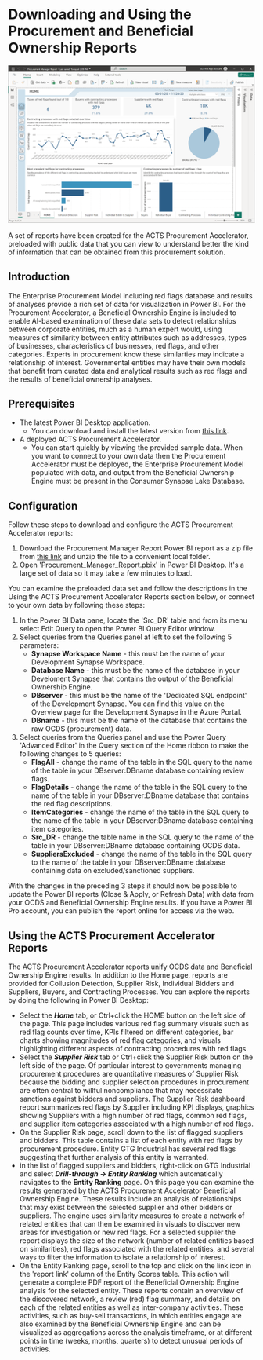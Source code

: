# Downloading and Using the Procurement and Beneficial Ownership Reports

![Pcocurement Manager Report](./Images/ProcurementManagerReport.png)

A set of reports have been created for the ACTS Procurement Accelerator, preloaded with public data that you can view to understand better the kind of information that can be obtained from this procurement solution.

## Introduction

The Enterprise Procurement Model including  red flags database and results of analyses provide a rich set of data for visualization in Power BI. For the Procurement Accelerator, a Beneficial Ownership Engine is included to enable AI-based examination of these data sets to detect relationships between corporate entities, much as a human expert would, using measures of similarity between entity attributes such as addresses, types of businesses, characteristics of businesses, red flags, and other categories. Experts in procurement know these similarties may indicate a relationship of interest. Governmental entities may have their own models that benefit from curated data and analytical results such as red flags and the results of beneficial ownership analyses.

## Prerequisites

- The latest Power BI Desktop application.
  - You can download and install the latest version from [this link](https://powerbi.microsoft.com/en-us/desktop/?WT.mc_id=Blog_Desktop_Update).
- A deployed ACTS Procurement Accelerator.
  - You can start quickly by viewing the provided sample data. When you want to connect to your own data then the Procurement Accelerator must be deployed, the Enterprise Procurement Model populated with data, and output from the Beneficial Ownership Engine must be present in the Consumer Synapse Lake Database.

## Configuration

Follow these steps to download and configure the ACTS Procurement Accelerator reports:

1. Download the Procurement Manager Report Power BI report as a zip file from [this link](https://crexlite.hmx.ai/Procurement_Manager_Report.zip) and unzip the file to a convenient local folder.
2. Open 'Procurement_Manager_Report.pbix' in Power BI Desktop. It's a large set of data so it may take a few minutes to load.

You can examine the preloaded data set and follow the descriptions in the Using the ACTS Procurement Accelerator Reports section below, or connect to your own data by following these steps:

1. In the Power BI Data pane, locate the 'Src_DR' table and from its menu select Edit Query to open the Power BI Query Editor window.
2. Select queries from the Queries panel at left to set the following 5 parameters:
    - **Synapse Workspace Name** - this must be the name of your Development Synapse Workspace.
    - **Database Name** - this must be the name of the database in your Develoment Synapse that contains the output of the Beneficial Ownership Engine.
    - **DBserver** - this must be the name of the 'Dedicated SQL endpoint' of the Development Synapse. You can find this value on the Overview page for the Development Synapse in the Azure Portal.
    - **DBname** - this must be the name of the database that contains the raw OCDS (procurement) data.
3. Select queries from the Queries panel and use the Power Query 'Advanced Editor' in the Query section of the Home ribbon to make the following changes to 5 queries:
    - **FlagAll** - change the name of the table in the SQL query to the name of the table in your DBserver:DBname database containing review flags.
    - **FlagDetails** - change the name of the table in the SQL query to the name of the table in your DBserver:DBname database that contains the red flag descriptions.
    - **ItemCategories** - change the name of the table in the SQL query to the name of the table in your DBserver:DBname database containing item categories.
    - **Src_DR** - change the table name in the SQL query to the name of the table in your DBserver:DBname database containing OCDS data.
    - **SuppliersExcluded** - change the name of the table in the SQL query to the name of the table in your DBserver:DBname database containing data on excluded/sanctioned suppliers.

With the changes in the preceding 3 steps it should now be possible to update the Power BI reports (Close & Apply, or Refresh Data) with data from your OCDS and Beneficial Ownership Engine results. If you have a Power BI Pro account, you can publish the report online for access via the web.

## Using the ACTS Procurement Accelerator Reports

The ACTS Procurement Accelerator reports unify OCDS data and Beneficial Ownership Engine results. In addition to the Home page, reports are provided for Collusion Detection, Supplier Risk, Individual Bidders and Suppliers, Buyers, and Contracting Processes. You can explore the reports by doing the following in Power BI Desktop:

- Select the ***Home*** tab, or Ctrl+click the HOME button on the left side of the page. This page includes various red flag summary visuals such as red flag counts over time, KPIs filtered on different categories, bar charts showing magnitudes of red flag categories, and visuals highlighting different aspects of contracting procedures with red flags.
- Select the ***Supplier Risk*** tab or Ctrl+click the Supplier Risk button on the left side of the page. Of particular interest to governments managing procurement procedures are quantitative measures of Supplier Risk because the bidding and supplier selection procedures in procurement are often central to willful noncompliance that may necessitate sanctions against bidders and suppliers. The Supplier Risk dashboard report summarizes red flags by Supplier including KPI displays, graphics showing Suppliers with a high number of red flags, common red flags, and supplier item categories associated with a high number of red flags.
- On the Supplier Risk page, scroll down to the list of flagged suppliers and bidders. This table contains a list of each entity with red flags by procurement procedure. Entity GTG Industrial has several red flags suggesting that further analysis of this entity is warranted.
- in the list of flagged suppliers and bidders, right-click on GTG Industrial and select ***Drill-through -> Entity Ranking*** which automatically navigates to the **Entity Ranking** page. On this page you can examine the results generated by the ACTS Procurement Accelerator Beneficial Ownership Engine. These results include an analysis of relationships that may exist between the selected supplier and other bidders or suppliers. The engine uses similarity measures to create a network of related entities that can then be examined in visuals to discover new areas for investigation or new red flags. For a selected supplier the report displays the size of the network (number of related entities based on similarities), red flags associated with the related entities, and several ways to filter the information to isolate a relationship of interest.
- On the Entity Ranking page, scroll to the top and click on the link icon in the 'report link' column of the Entity Scores table. This action will generate a complete PDF report of the Beneficial Ownership Engine analysis for the selected entity. These reports contain an overview of the discovered network, a review (red) flag summary, and details on each of the related entities as well as inter-company activities. These activities, such as buy-sell transactions, in which entities engage are also examined by the Beneficial Ownership Engine and can be visualized as aggregations across the analysis timeframe, or at different points in time (weeks, months, quarters) to detect unusual periods of activities.
